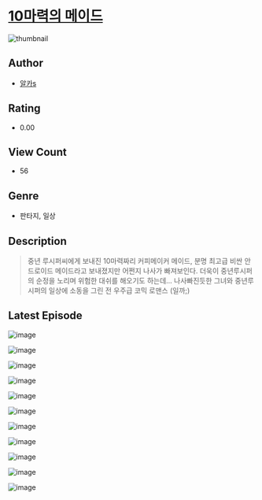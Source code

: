 # [10마력의 메이드](https://comic.naver.com/challenge/list?titleId=810100)
![thumbnail](https://image-comic.pstatic.net/user_contents_data/challenge_comic/2023/05/23/366790/upload_3919312772061804645_480x623.jpeg)

## Author
- [알카s](https://comic.naver.com/artistTitle?id=366790)

## Rating
- 0.00

## View Count
- 56

## Genre
- 판타지, 일상

## Description
> 중년 루시퍼씨에게 보내진 10마력짜리 커피메이커 메이드, 분명 최고급 비싼 안드로이드 메이드라고 보내졌지만 어쩐지 나사가 빠져보인다. 더욱이 중년루시퍼의 순정을 노리며 위험한 대쉬를 해오기도 하는데... 나사빠진듯한 그녀와 중년루시퍼의 일상에 소동을 그린 전 우주급 코믹 로맨스 (일까;)


## Latest Episode
![image](https://image-comic.pstatic.net/user_contents_data/challenge_comic/2023/05/23/366790/upload_7076906967783268659.jpeg)

![image](https://image-comic.pstatic.net/user_contents_data/challenge_comic/2023/05/23/366790/upload_7378129169037014583.jpeg)

![image](https://image-comic.pstatic.net/user_contents_data/challenge_comic/2023/05/23/366790/upload_3979039343123771955.jpeg)

![image](https://image-comic.pstatic.net/user_contents_data/challenge_comic/2023/05/23/366790/upload_3630799837846529634.jpeg)

![image](https://image-comic.pstatic.net/user_contents_data/challenge_comic/2023/05/23/366790/upload_4121465668488016180.jpeg)

![image](https://image-comic.pstatic.net/user_contents_data/challenge_comic/2023/05/23/366790/upload_3630571114410304313.jpeg)

![image](https://image-comic.pstatic.net/user_contents_data/challenge_comic/2023/05/23/366790/upload_3689636882546765921.jpeg)

![image](https://image-comic.pstatic.net/user_contents_data/challenge_comic/2023/05/23/366790/upload_3618422609615861810.jpeg)

![image](https://image-comic.pstatic.net/user_contents_data/challenge_comic/2023/05/23/366790/upload_3919364650884752994.jpeg)

![image](https://image-comic.pstatic.net/user_contents_data/challenge_comic/2023/05/23/366790/upload_7090463739964635185.jpeg)

![image](https://image-comic.pstatic.net/user_contents_data/challenge_comic/2023/05/23/366790/upload_3544954359386564149.jpeg)
